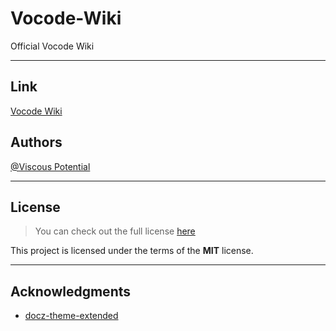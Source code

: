 # Vocode-Wiki

Official Vocode Wiki

---

## Link

[Vocode Wiki](https://viscouspotential.github.io/Vocode-Wiki/)

## Authors

[@Viscous Potential](mailto:viscouspotential@gmail.com)

---

## License

> You can check out the full license [here](LICENSE.md)

This project is licensed under the terms of the **MIT** license.

---

## Acknowledgments

- [docz-theme-extended](https://github.com/nejcm/docz-theme-extended)
